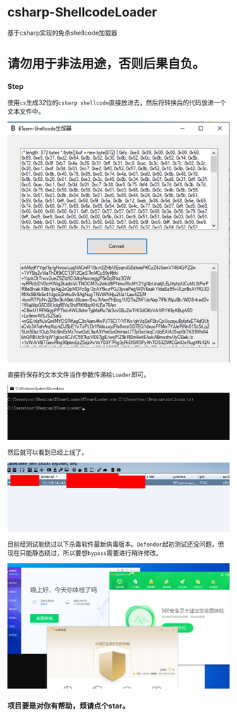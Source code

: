 # csharp-ShellcodeLoader
基于csharp实现的免杀shellcode加载器

# 请勿用于非法用途，否则后果自负。

### Step

使用`cs`生成*32*位的`csharp shellcode`直接放进去，然后将转换后的代码放进一个文本文件中。

![](https://github.com/AirEvan/csharp-ShellcodeLoader/blob/main/images/image1.png)  
  
直接将保存的文本文件当作参数传递给`Loader`即可。

![](https://github.com/AirEvan/csharp-ShellcodeLoader/blob/main/images/image2.png)  

然后就可以看到已经上线了。

![](https://github.com/AirEvan/csharp-ShellcodeLoader/blob/main/images/image3.png)

目前经测试能绕过以下杀毒软件最新病毒版本。`Defender`起初测试还没问题，但现在只能静态绕过，所以要想`bypass`需要进行稍许修改。

![](https://github.com/AirEvan/csharp-ShellcodeLoader/blob/main/images/image4.png)


### 项目要是对你有帮助，烦请点个star。
